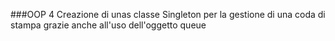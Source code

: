###OOP 4
Creazione di unas classe Singleton per la gestione di una coda di stampa grazie anche all'uso dell'oggetto queue